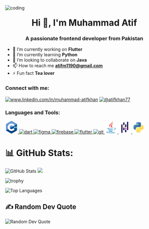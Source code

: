 <img align="right" alt="coding" width="1000" src="https://i.pinimg.com/originals/3d/08/e0/3d08e03cb40252526fee2036a67f07f1.gif">
<h1 align="center">Hi 👋, I'm Muhammad Atif</h1>
<h3 align="center">A passionate frontend developer from Pakistan</h3>

- 🔭 I’m currently working on **Flutter**
- 🌱 I’m currently learning **Python**
- 👯 I’m looking to collaborate on **Java**
- 📫 How to reach me **atifm1190@gmail.com**
- ⚡ Fun fact **Tea lover**

<h3 align="left">Connect with me:</h3>
<p align="left">
<a href="https://www.linkedin.com/in/atifkhan77" target="blank"><img align="center" src="https://raw.githubusercontent.com/rahuldkjain/github-profile-readme-generator/master/src/images/icons/Social/linked-in-alt.svg" alt="www.linkedin.com/in/muhammad-atifkhan" height="30" width="40" /></a>
<a href="https://medium.com/@atifkhan77" target="blank"><img align="center" src="https://raw.githubusercontent.com/rahuldkjain/github-profile-readme-generator/master/src/images/icons/Social/medium.svg" alt="@atifkhan77" height="30" width="40" /></a>
</p>

<h3 align="left">Languages and Tools:</h3>
<p align="left"> <a href="https://www.w3schools.com/cpp/" target="_blank" rel="noreferrer"> <img src="https://raw.githubusercontent.com/devicons/devicon/master/icons/cplusplus/cplusplus-original.svg" alt="cplusplus" width="40" height="40"/> </a> <a href="https://dart.dev" target="_blank" rel="noreferrer"> <img src="https://www.vectorlogo.zone/logos/dartlang/dartlang-icon.svg" alt="dart" width="40" height="40"/> </a> <a href="https://www.figma.com/" target="_blank" rel="noreferrer"> <img src="https://www.vectorlogo.zone/logos/figma/figma-icon.svg" alt="figma" width="40" height="40"/> </a> <a href="https://firebase.google.com/" target="_blank" rel="noreferrer"> <img src="https://www.vectorlogo.zone/logos/firebase/firebase-icon.svg" alt="firebase" width="40" height="40"/> </a> <a href="https://flutter.dev" target="_blank" rel="noreferrer"> <img src="https://www.vectorlogo.zone/logos/flutterio/flutterio-icon.svg" alt="flutter" width="40" height="40"/> </a> <a href="https://git-scm.com/" target="_blank" rel="noreferrer"> <img src="https://www.vectorlogo.zone/logos/git-scm/git-scm-icon.svg" alt="git" width="40" height="40"/> </a> <a href="https://www.java.com" target="_blank" rel="noreferrer"> <img src="https://raw.githubusercontent.com/devicons/devicon/master/icons/java/java-original.svg" alt="java" width="40" height="40"/> </a> <a href="https://pandas.pydata.org/" target="_blank" rel="noreferrer"> <img src="https://raw.githubusercontent.com/devicons/devicon/2ae2a900d2f041da66e950e4d48052658d850630/icons/pandas/pandas-original.svg" alt="pandas" width="40" height="40"/> </a> <a href="https://www.python.org" target="_blank" rel="noreferrer"> <img src="https://raw.githubusercontent.com/devicons/devicon/master/icons/python/python-original.svg" alt="python" width="40" height="40"/> </a> </p>



# 📊 GitHub Stats:
![GitHub Stats](https://github-readme-stats.vercel.app/api?username=atifkhan77&theme=dark&hide_border=false&include_all_commits=false&count_private=false)
<img width="70%" src="https://github-readme-streak-stats.herokuapp.com/?user=atifkhan77&show_icons=true&locale=en&layout=demo&theme=dark&hide_border=true" />


![trophy](https://github-profile-trophy.vercel.app/?username=atifkhan77&theme=onedark)


![Top Languages](https://github-readme-stats.vercel.app/api/top-langs/?username=atifkhan77&theme=dark&hide_border=false&include_all_commits=false&count_private=false&layout=compact)

## ✍️ Random Dev Quote
![Random Dev Quote](https://quotes-github-readme.vercel.app/api?type=horizontal&theme=dark)

